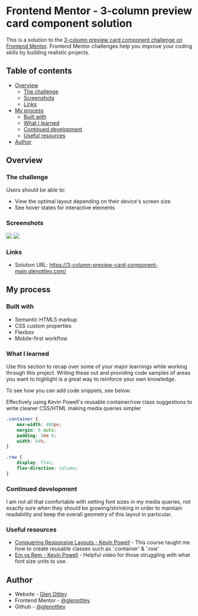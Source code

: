 # Frontend Mentor - 3-column preview card component solution

This is a solution to the [3-column preview card component challenge on Frontend Mentor](https://www.frontendmentor.io/challenges/3column-preview-card-component-pH92eAR2-). Frontend Mentor challenges help you improve your coding skills by building realistic projects. 

## Table of contents

- [Overview](#overview)
  - [The challenge](#the-challenge)
  - [Screenshots](#screenshots)
  - [Links](#links)
- [My process](#my-process)
  - [Built with](#built-with)
  - [What I learned](#what-i-learned)
  - [Continued development](#continued-development)
  - [Useful resources](#useful-resources)
- [Author](#author)

## Overview

### The challenge

Users should be able to:

- View the optimal layout depending on their device's screen size
- See hover states for interactive elements

### Screenshots

![](./screenshots/desktop.jpg)
![](./screenshots/mobile.jpg)

### Links

- Solution URL: https://3-column-preview-card-component-main.glenottley.com/

## My process

### Built with

- Semantic HTML5 markup
- CSS custom properties
- Flexbox
- Mobile-first workflow

### What I learned

Use this section to recap over some of your major learnings while working through this project. Writing these out and providing code samples of areas you want to highlight is a great way to reinforce your own knowledge.

To see how you can add code snippets, see below:

Effectively using Kevin Powell's reusable container/row class suggestions to write cleaner CSS/HTML making media queries simpler

```css
.container {
	max-width: 400px;
	margin: 0 auto;
	padding: 3em 0;
	width: 64%;
}

.row {
	display: flex;
	flex-direction: column;
}
```

### Continued development

I am not all that comfortable with setting font sizes in my media queries, not exactly sure when they should be growing/shrinking in order to maintain readability and keep the overall geometry of this layout in particular.

### Useful resources

- [Conquering Responsive Layouts - Kevin Powell](https://courses.kevinpowell.co/courses/conquering-responsive-layouts) - This course taught me how to create reusable classes such as '.container' & '.row'
- [Em vs Rem - Kevin Powell](https://www.youtube.com/watch?v=_-aDOAMmDHI) - Helpful video for those struggling with what font size units to use.

## Author

- Website - [Glen Ottley](https://www.glenottley.com)
- Frontend Mentor - [@glenottley](https://www.frontendmentor.io/profile/glenottley)
- Github - [@glenottley](https://github.com/GlenOttley)
